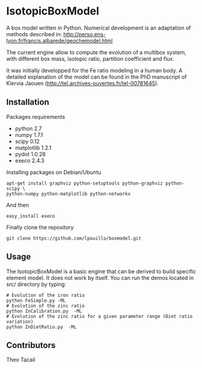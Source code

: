 IsotopicBoxModel
================

A box model written in Python.
Numerical development is an adaptation of methods described in:
http://perso.ens-lyon.fr/francis.albarede/geochemodel.html

The current engine allow to compute the evolution of a multibox system,
with different box mass, isotopic ratio, partition coefficient and flux. 

It was initially developped for the Fe ratio modeling in a human body.
A detailed explanation of the model can be found in the PhD manuscript of
Klervia Jaouen (http://tel.archives-ouvertes.fr/tel-00781645).


Installation
------------
Packages requirements
- python 		2.7
- numpy 		1.7.1
- scipy			0.12
- matplotlib    1.2.1
- pydot			1.0.28
- execo			2.4.3


Installing packages on Debian/Ubuntu

    apt-get install graphviz python-setuptools python-graphviz python-scipy \
    python-numpy python-matplotlib python-networkx
      
And then
    
    easy_install execo
    

Finally clone the repository

    git clone https://github.com/lpouillo/boxmodel.git
    
Usage
-----
The IsotopicBoxModel is a basic engine that can be derived to build specific element model. It does not work by itself.
You can run the demos located in src/ directory by typing:

    # Evolution of the iron ratio
    python FeSimple.py -ML
    # Evolution of the zinc ratio
    python ZnCalibration.py  -ML
    # Evolution of the zinc ratio for a given parameter range (Diet ratio variation)
    python ZnDietRatio.py  -ML


Contributors
------------
Theo Tacail
